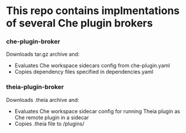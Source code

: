# This repo contains implmentations of several Che plugin brokers

### che-plugin-broker
Downloads tar.gz archive and:
- Evaluates Che workspace sidecars config from che-plugin.yaml
- Copies dependency files specified in dependencies.yaml

### theia-plugin-broker
Downloads .theia archive and:
- Evaluates Che workspace sidecar config for running Theia plugin as Che remote plugin in a sidecar
- Copies .theia file to /plugins/
